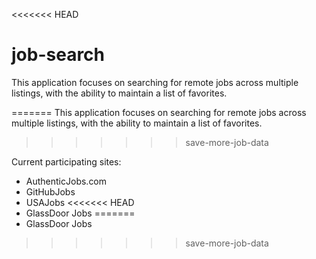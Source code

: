 <<<<<<< HEAD
# job-search
This application focuses on searching for remote jobs across multiple listings, with the ability to maintain a list of favorites.

=======
This application focuses on searching for remote jobs across multiple listings, with the ability to maintain a list of favorites.
>>>>>>> save-more-job-data

Current participating sites:
- AuthenticJobs.com
- GitHubJobs
- USAJobs
<<<<<<< HEAD
- GlassDoor Jobs
=======
- GlassDoor Jobs
>>>>>>> save-more-job-data
